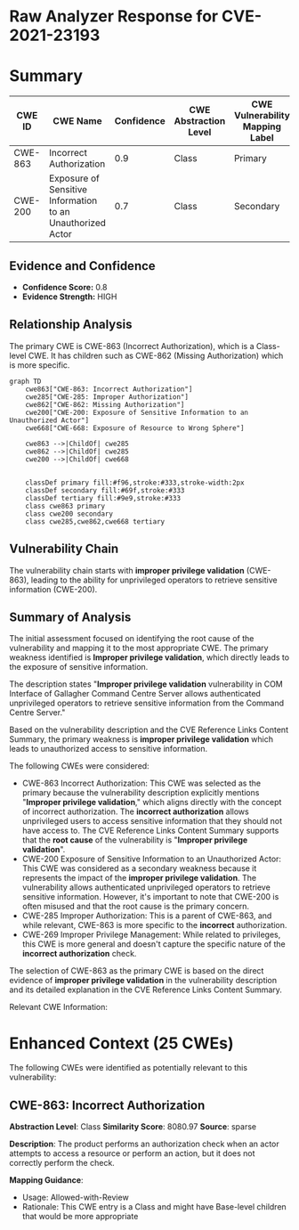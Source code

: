 # Raw Analyzer Response for CVE-2021-23193

# Summary
| CWE ID | CWE Name | Confidence | CWE Abstraction Level | CWE Vulnerability Mapping Label | CWE-Vulnerability Mapping Notes |
|---|---|---|---|---|---|
| CWE-863 | Incorrect Authorization | 0.9 | Class | Primary | Allowed-with-Review |
| CWE-200 | Exposure of Sensitive Information to an Unauthorized Actor | 0.7 | Class | Secondary | Discouraged |

## Evidence and Confidence

*   **Confidence Score:** 0.8
*   **Evidence Strength:** HIGH

## Relationship Analysis
The primary CWE is CWE-863 (Incorrect Authorization), which is a Class-level CWE. It has children such as CWE-862 (Missing Authorization) which is more specific.

```mermaid
graph TD
    cwe863["CWE-863: Incorrect Authorization"]
    cwe285["CWE-285: Improper Authorization"]
    cwe862["CWE-862: Missing Authorization"]
    cwe200["CWE-200: Exposure of Sensitive Information to an Unauthorized Actor"]
    cwe668["CWE-668: Exposure of Resource to Wrong Sphere"]

    cwe863 -->|ChildOf| cwe285
    cwe862 -->|ChildOf| cwe285
    cwe200 -->|ChildOf| cwe668
    

    classDef primary fill:#f96,stroke:#333,stroke-width:2px
    classDef secondary fill:#69f,stroke:#333
    classDef tertiary fill:#9e9,stroke:#333
    class cwe863 primary
    class cwe200 secondary
    class cwe285,cwe862,cwe668 tertiary
```

## Vulnerability Chain
The vulnerability chain starts with **improper privilege validation** (CWE-863), leading to the ability for unprivileged operators to retrieve sensitive information (CWE-200).

## Summary of Analysis
The initial assessment focused on identifying the root cause of the vulnerability and mapping it to the most appropriate CWE. The primary weakness identified is **Improper privilege validation**, which directly leads to the exposure of sensitive information.

The description states "**Improper privilege validation** vulnerability in COM Interface of Gallagher Command Centre Server allows authenticated unprivileged operators to retrieve sensitive information from the Command Centre Server."

Based on the vulnerability description and the CVE Reference Links Content Summary, the primary weakness is **improper privilege validation** which leads to unauthorized access to sensitive information.

The following CWEs were considered:

*   CWE-863 Incorrect Authorization: This CWE was selected as the primary because the vulnerability description explicitly mentions "**Improper privilege validation**," which aligns directly with the concept of incorrect authorization. The **incorrect authorization** allows unprivileged users to access sensitive information that they should not have access to. The CVE Reference Links Content Summary supports that the **root cause** of the vulnerability is "**Improper privilege validation**".
*   CWE-200 Exposure of Sensitive Information to an Unauthorized Actor: This CWE was considered as a secondary weakness because it represents the impact of the **improper privilege validation**. The vulnerability allows authenticated unprivileged operators to retrieve sensitive information. However, it's important to note that CWE-200 is often misused and that the root cause is the primary concern.
*   CWE-285 Improper Authorization: This is a parent of CWE-863, and while relevant, CWE-863 is more specific to the **incorrect** authorization.
*   CWE-269 Improper Privilege Management: While related to privileges, this CWE is more general and doesn't capture the specific nature of the **incorrect authorization** check.

The selection of CWE-863 as the primary CWE is based on the direct evidence of **improper privilege validation** in the vulnerability description and its detailed explanation in the CVE Reference Links Content Summary.

Relevant CWE Information:

# Enhanced Context (25 CWEs)
The following CWEs were identified as potentially relevant to this vulnerability:

## CWE-863: Incorrect Authorization
**Abstraction Level**: Class
**Similarity Score**: 8080.97
**Source**: sparse

**Description**:
The product performs an authorization check when an actor attempts to access a resource or perform an action, but it does not correctly perform the check.

**Mapping Guidance**:
- Usage: Allowed-with-Review
- Rationale: This CWE entry is a Class and might have Base-level children that would be more appropriate